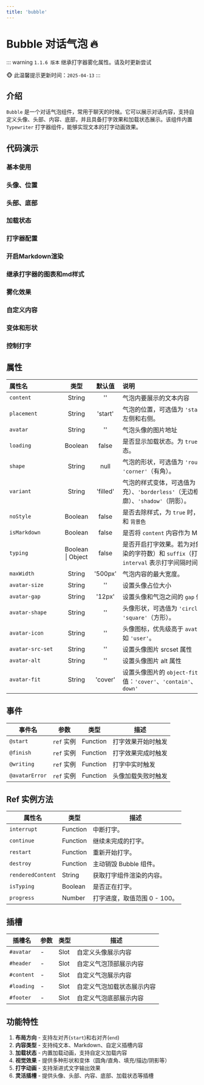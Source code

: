 ```yaml
---
title: 'bubble'
---
```


# Bubble 对话气泡 🔥

::: warning
`1.1.6 版本` 继承打字器雾化属性。请及时更新尝试

🐵 此温馨提示更新时间：`2025-04-13`
:::

## 介绍

`Bubble` 是一个对话气泡组件，常用于聊天的时候。它可以展示对话内容，支持自定义头像、头部、内容、底部，并且具备打字效果和加载状态展示。该组件内置 `Typewriter` 打字器组件，能够实现文本的打字动画效果。

## 代码演示

### 基本使用

<demo src="./demos/content.vue"></demo>

### 头像、位置

<demo src="./demos/avatar-and-placement.vue"></demo>

### 头部、底部

<demo src="./demos/header-and-footer.vue"></demo>

### 加载状态

<demo src="./demos/loading.vue"></demo>

### 打字器配置

<demo src="./demos/typing.vue"></demo>

### 开启Markdown渲染

<demo src="./demos/is-markdown.vue"></demo>

### 继承打字器的图表和md样式

<demo src="./demos/cssAndMermaid.vue"></demo>

### 雾化效果

<demo src="./demos/is-fog.vue"></demo>

### 自定义内容

<demo src="./demos/content-customize.vue"></demo>

### 变体和形状

<demo src="./demos/variant-and-shape.vue"></demo>

### 控制打字

<demo src="./demos/customized.vue"></demo>

## 属性

| <div style="width: 130px">属性名</div> |       类型        |  默认值  | 说明                                                                                                                                     |
| :------------------------------------- | :---------------: | :------: | :--------------------------------------------------------------------------------------------------------------------------------------- |
| `content`                              |      String       |    ''    | 气泡内要展示的文本内容                                                                                                                   |
| `placement`                            |      String       | 'start'  | 气泡的位置，可选值为 `'start'` 或 `'end'`，分别表示左侧和右侧。                                                                          |
| `avatar`                               |      String       |    ''    | 气泡头像的图片地址                                                                                                                       |
| `loading`                              |      Boolean      |  false   | 是否显示加载状态。为 `true` 时，气泡内会显示加载状态。                                                                                   |
| `shape`                                |      String       |   null   | 气泡的形状，可选值为 `'round'`（圆角）或 `'corner'`（有角）。                                                                            |
| `variant`                              |      String       | 'filled' | 气泡的样式变体，可选值为 `'filled'`（填充）、`'borderless'`（无边框）、`'outlined'`（轮廓）、`'shadow'`（阴影）。                        |
| `noStyle`                              |      Boolean      |  false   | 是否去除样式，为 `true` 时，将去除气泡内置 `padding` 和 `背景色`                                                                         |
| `isMarkdown`                           |      Boolean      |  false   | 是否将 `content` 内容作为 Markdown 格式处理。                                                                                            |
| `typing`                               | Boolean \| Object |  false   | 是否开启打字效果。若为对象，可设置 `step`（每次渲染的字符数）和 `suffix`（打字光标后缀内容）。`interval` 表示打字间隔时间，单位为 `ms`。 |
| `maxWidth`                             |      String       | '500px'  | 气泡内容的最大宽度。                                                                                                                     |
| `avatar-size`                          |      String       |    ''    | 设置头像占位大小                                                                                                                         |
| `avatar-gap`                           |      String       |  '12px'  | 设置头像和气泡之间的 `gap` 值                                                                                                            |
| `avatar-shape`                         |      String       |    ''    | 头像形状，可选值为 `'circle'`（圆形）或 `'square'`（方形）。                                                                             |
| `avatar-icon`                          |      String       |    ''    | 头像图标，优先级高于 `avatar`，支持传入图标名称，如 `'user'`。                                                                           |
| `avatar-src-set`                       |      String       |    ''    | 设置头像图片 srcset 属性                                                                                                                 |
| `avatar-alt`                           |      String       |    ''    | 设置头像图片 alt 属性                                                                                                                    |
| `avatar-fit`                           |      String       | 'cover'  | 设置头像图片的 `object-fit` 属性,可选属性值：`'cover'`、`'contain'`、`'fill'`、`'none'`、`'scale-down'`                                  |

## 事件

| 事件名         | 参数       | 类型     | 描述               |
| -------------- | ---------- | -------- | ------------------ |
| `@start`       | `ref` 实例 | Function | 打字效果开始时触发 |
| `@finish`      | `ref` 实例 | Function | 打字效果完成时触发 |
| `@writing`     | `ref` 实例 | Function | 打字中实时触发     |
| `@avatarError` | `ref` 实例 | Function | 头像加载失败时触发 |

## Ref 实例方法

| 属性名            | 类型     | 描述                         |
| ----------------- | -------- | ---------------------------- |
| `interrupt`       | Function | 中断打字。                   |
| `continue`        | Function | 继续未完成的打字。           |
| `restart`         | Function | 重新开始打字。               |
| `destroy`         | Function | 主动销毁 Bubble 组件。       |
| `renderedContent` | String   | 获取打字组件渲染的内容。     |
| `isTyping`        | Boolean  | 是否正在打字。               |
| `progress`        | Number   | 打字进度，取值范围 0 - 100。 |

## 插槽

| 插槽名     | 参数 | 类型 | 描述                       |
| ---------- | ---- | ---- | -------------------------- |
| `#avatar`  | -    | Slot | 自定义头像展示内容         |
| `#header`  | -    | Slot | 自定义气泡顶部展示内容     |
| `#content` | -    | Slot | 自定义气泡展示内容         |
| `#loading` | -    | Slot | 自定义气泡加载状态展示内容 |
| `#footer`  | -    | Slot | 自定义气泡底部展示内容     |

## 功能特性

1. **布局方向** - 支持左对齐(`start`)和右对齐(`end`)
2. **内容类型** - 支持纯文本、Markdown、自定义插槽内容
3. **加载状态** - 内置加载动画，支持自定义加载内容
4. **视觉效果** - 提供多种形状和变体（圆角/直角、填充/描边/阴影等）
5. **打字动画** - 支持渐进式文字输出效果
6. **灵活插槽** - 提供头像、头部、内容、底部、加载状态等插槽
